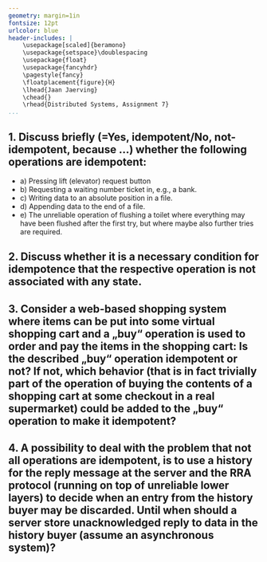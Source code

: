 ```yaml
---
geometry: margin=1in
fontsize: 12pt
urlcolor: blue
header-includes: |
    \usepackage[scaled]{beramono}
    \usepackage{setspace}\doublespacing
    \usepackage{float}
    \usepackage{fancyhdr}
    \pagestyle{fancy}
    \floatplacement{figure}{H}
    \lhead{Jaan Jaerving}
    \chead{}
    \rhead{Distributed Systems, Assignment 7}
...
```


## 1. Discuss briefly (=Yes, idempotent/No, not-idempotent, because ...) whether the following operations are idempotent:  

* a) Pressing lift (elevator) request button 
* b) Requesting a waiting number ticket in, e.g., a bank. 
* c) Writing data to an absolute position in a file. 
* d) Appending data to the end of a file.
* e) The unreliable operation of flushing a toilet where everything may have been flushed after the first try, but where maybe also further tries are required.

## 2. Discuss whether it is a necessary condition for idempotence that the respective operation is not associated with any state.

## 3. Consider a web-based shopping system where items can be put into some virtual shopping cart and a „buy“ operation is used to order and pay the items in the shopping cart: Is the described „buy“ operation idempotent or not? If not, which behavior (that is in fact trivially part of the operation of buying the contents of a shopping cart at some checkout in a real supermarket) could be added to the „buy“ operation to make it idempotent?

## 4. A possibility to deal with the problem that not all operations are idempotent, is to use a history for the reply message at the server and the RRA protocol (running on top of unreliable lower layers) to decide when an entry from the history buyer may be discarded. Until when should a server store unacknowledged reply to data in the history buyer (assume an asynchronous system)?  
